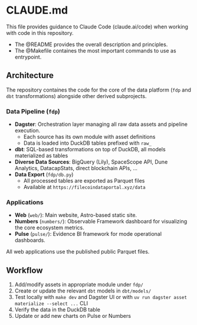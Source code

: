 # CLAUDE.md

This file provides guidance to Claude Code (claude.ai/code) when working with code in this repository.

- The @README provides the overall description and principles.
- The @Makefile containes the most important commands to use as entrypoint.

## Architecture

The repository containes the code for the core of the data platform (`fdp` and `dbt` transformations) alongside other derived subprojects.

### Data Pipeline (`fdp`)

- **Dagster**: Orchestration layer managing all raw data assets and pipeline execution.
  - Each source has its own module with asset definitions
  - Data is loaded into DuckDB tables prefixed with `raw_`
- **dbt**: SQL-based transformations on top of DuckDB, all models materialized as tables
- **Diverse Data Sources**: BigQuery (Lily), SpaceScope API, Dune Analytics, DatacapStats, direct blockchain APIs, ...
- **Data Export** (`fdp/db.py`)
   - All processed tables are exported as Parquet files
   - Available at `https://filecoindataportal.xyz/data`

### Applications

- **Web** (`web/`): Main website, Astro-based static site.
- **Numbers** (`numbers/`): Observable Framework dashboard for visualizing the core ecosystem metrics.
- **Pulse** (`pulse/`): Evidence BI framework for mode operational dashboards.

All web applications use the published public Parquet files.

## Workflow

1. Add/modify assets in appropriate module under `fdp/`
2. Create or update the relevant `dbt` models in `dbt/models/`
3. Test locally with `make dev` and Dagster UI or with `uv run dagster asset materialize --select ...` CLI
4. Verify the data in the DuckDB table
5. Update or add new charts on Pulse or Numbers
